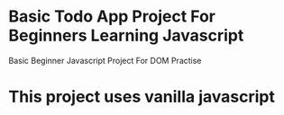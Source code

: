 # Basic Todo App Project For Beginners Learning Javascript
Basic Beginner Javascript Project For DOM Practise
# This project uses vanilla javascript 
